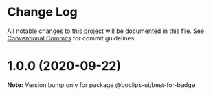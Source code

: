 # Change Log

All notable changes to this project will be documented in this file.
See [Conventional Commits](https://conventionalcommits.org) for commit guidelines.

# 1.0.0 (2020-09-22)

**Note:** Version bump only for package @boclips-ui/best-for-badge
